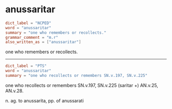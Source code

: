 # anussaritar

``` toml
dict_label = "NCPED"
word = "anussaritar"
summary = "one who remembers or recollects."
grammar_comment = "m.r"
also_written_as = ["anussaritar"]
```

one who remembers or recollects.

--------------------

``` toml
dict_label = "PTS"
word = "anussaritar"
summary = "one who recollects or remembers SN.v.197, SN.v.225"
```

one who recollects or remembers SN.v.197, SN.v.225 (saritar \+) AN.v.25, AN.v.28.

n. ag. to anussarita, pp. of anussarati

